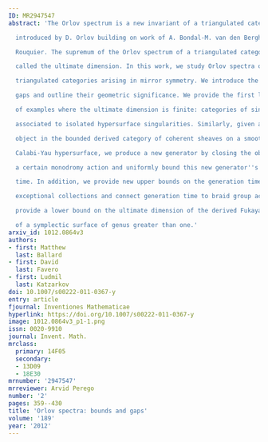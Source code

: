 ```yaml
---
ID: MR2947547
abstract: 'The Orlov spectrum is a new invariant of a triangulated category. It was

  introduced by D. Orlov building on work of A. Bondal-M. van den Bergh and R.

  Rouquier. The supremum of the Orlov spectrum of a triangulated category is

  called the ultimate dimension. In this work, we study Orlov spectra of

  triangulated categories arising in mirror symmetry. We introduce the notion of

  gaps and outline their geometric significance. We provide the first large class

  of examples where the ultimate dimension is finite: categories of singularities

  associated to isolated hypersurface singularities. Similarly, given any nonzero

  object in the bounded derived category of coherent sheaves on a smooth

  Calabi-Yau hypersurface, we produce a new generator by closing the object under

  a certain monodromy action and uniformly bound this new generator''s generation

  time. In addition, we provide new upper bounds on the generation times of

  exceptional collections and connect generation time to braid group actions to

  provide a lower bound on the ultimate dimension of the derived Fukaya category

  of a symplectic surface of genus greater than one.'
arxiv_id: 1012.0864v3
authors:
- first: Matthew
  last: Ballard
- first: David
  last: Favero
- first: Ludmil
  last: Katzarkov
doi: 10.1007/s00222-011-0367-y
entry: article
fjournal: Inventiones Mathematicae
hyperlink: https://doi.org/10.1007/s00222-011-0367-y
image: 1012.0864v3_p1-1.png
issn: 0020-9910
journal: Invent. Math.
mrclass:
  primary: 14F05
  secondary:
  - 13D09
  - 18E30
mrnumber: '2947547'
mrreviewer: Arvid Perego
number: '2'
pages: 359--430
title: 'Orlov spectra: bounds and gaps'
volume: '189'
year: '2012'
---
```

